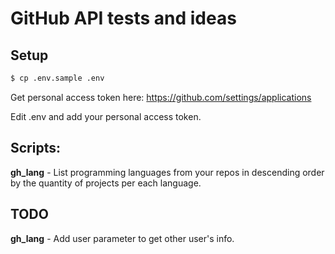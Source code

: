 # GitHub API tests and ideas

## Setup

```bash
$ cp .env.sample .env
```

Get personal access token here:
https://github.com/settings/applications

Edit .env and add your personal access token.

## Scripts:

**gh_lang** - List programming languages from your repos in descending
  order by the quantity of projects per each language.

## TODO

**gh_lang** - Add user parameter to get other user's info.
